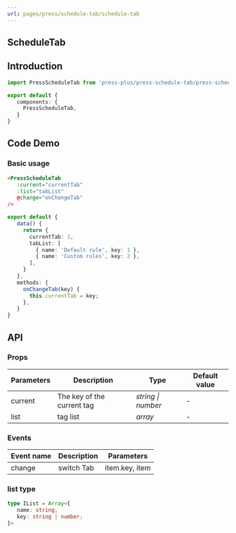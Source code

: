 ```yaml
---
url: pages/press/schedule-tab/schedule-tab
---
```


## ScheduleTab 


## Introduction

```ts
import PressScheduleTab from 'press-plus/press-schedule-tab/press-schedule-tab';

export default {
   components: {
     PressScheduleTab,
   }
}
```

## Code Demo

### Basic usage

```html
<PressScheduleTab
   :current="currentTab"
   :list="tabList"
   @change="onChangeTab"
/>
```

```ts
export default {
   data() {
     return {
       currentTab: 1,
       tabList: [
         { name: 'Default rule', key: 1 },
         { name: 'Custom rules', key: 2 },
       ],
     }
   },
   methods: {
     onChangeTab(key) {
       this.currentTab = key;
     },
   }
}
```

## API

### Props

| Parameters | Description                | Type               | Default value |
| ---------- | -------------------------- | ------------------ | ------------- |
| current    | The key of the current tag | _string \| number_ | -             |
| list       | tag list                   | _array_            | -             |



### Events

| Event name | Description | Parameters     |
| ---------- | ----------- | -------------- |
| change     | switch Tab  | item.key, item |


### list type

```ts
type IList = Array<{
   name: string;
   key: string | number;
}>
```

